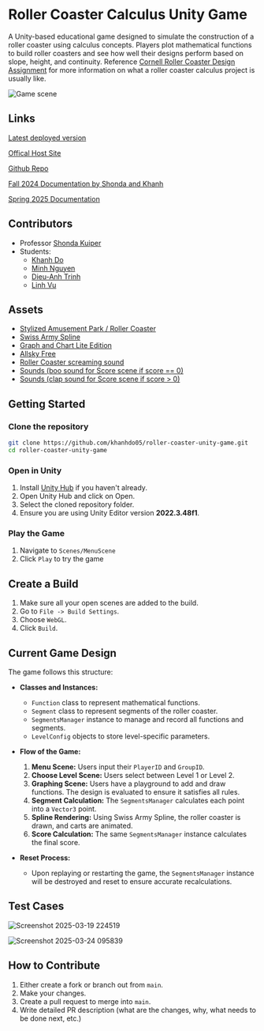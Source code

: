 # Roller Coaster Calculus Unity Game
A Unity-based educational game designed to simulate the construction of a roller coaster using calculus concepts. Players plot mathematical functions to build roller coasters and see how well their designs perform based on slope, height, and continuity. Reference [Cornell Roller Coaster Design Assignment](https://pi.math.cornell.edu/~dmehrle/teaching/17sp/1110/handouts/1110sp17-project.pdf) for more information on what a roller coaster calculus project is usually like.

![Game scene](https://github.com/user-attachments/assets/2681c734-f7df-4ca9-b794-7ce8ec30d70e)

## Links

[Latest deployed version](https://khanhdo05.itch.io/roller-coaster-calculus)

[Offical Host Site](https://www.stat2games.sites.grinnell.edu/)

[Github Repo](https://github.com/khanhdo05/roller-coaster-unity-game)

[Fall 2024 Documentation by Shonda and Khanh](https://docs.google.com/document/d/17cIP_GmWjrH-xXtpC6U9SE5NScgmsykUsWWhpHLYSFI/edit?tab=t.0#heading=h.k0reosfw3h6h)

[Spring 2025 Documentation](https://docs.google.com/document/d/1xNkAyuReRjKl4d4yiy6XrlTbsDNIDTe2-_qNYi8RmhI/edit?tab=t.0)

## Contributors
- Professor [Shonda Kuiper](https://github.com/skuiper)
- Students:
  - [Khanh Do](https://github.com/khanhdo05)
  - [Minh Nguyen](https://github.com/minh-nguyen-mn)
  - [Dieu-Anh Trinh](https://github.com/audreydieuanh)
  - [Linh Vu](https://github.com/vchlinnn)

## Assets
- [Stylized Amusement Park / Roller Coaster](https://assetstore.unity.com/packages/3d/environments/stylized-amusement-park-roller-coaster-197863)
- [Swiss Army Spline](https://assetstore.unity.com/packages/tools/modeling/swiss-army-spline-176382)
- [Graph and Chart Lite Edition](https://assetstore.unity.com/packages/tools/gui/graph-and-chart-lite-edition-data-visualization-148497)
- [Allsky Free](https://assetstore.unity.com/packages/2d/textures-materials/sky/allsky-free-10-sky-skybox-set-146014)
- [Roller Coaster screaming sound](https://www.youtube.com/watch?v=_L4khv3hxq4)
- [Sounds (boo sound for Score scene if score == 0)](https://www.youtube.com/watch?v=CQeezCdF4mk)
- [Sounds (clap sound for Score scene if score > 0)](https://www.youtube.com/watch?v=VJ8FQSh-H4U)

## Getting Started

### Clone the repository

```sh
git clone https://github.com/khanhdo05/roller-coaster-unity-game.git
cd roller-coaster-unity-game
```

### Open in Unity

1. Install [Unity Hub](https://unity.com/download) if you haven't already.
2. Open Unity Hub and click on Open.
3. Select the cloned repository folder.
4. Ensure you are using Unity Editor version **2022.3.48f1**.

### Play the Game

1. Navigate to `Scenes/MenuScene`
2. Click `Play` to try the game

## Create a Build

1. Make sure all your open scenes are added to the build.
2. Go to `File -> Build Settings`.
3. Choose `WebGL`.
4. Click `Build`.

## Current Game Design

The game follows this structure:

- **Classes and Instances:**
  - `Function` class to represent mathematical functions.
  - `Segment` class to represent segments of the roller coaster.
  - `SegmentsManager` instance to manage and record all functions and segments.
  - `LevelConfig` objects to store level-specific parameters.

- **Flow of the Game:**
  1. **Menu Scene:** Users input their `PlayerID` and `GroupID`.
  2. **Choose Level Scene:** Users select between Level 1 or Level 2.
  3. **Graphing Scene:** Users have a playground to add and draw functions. The design is evaluated to ensure it satisfies all rules.
  4. **Segment Calculation:** The `SegmentsManager` calculates each point into a `Vector3` point.
  5. **Spline Rendering:** Using Swiss Army Spline, the roller coaster is drawn, and carts are animated.
  6. **Score Calculation:** The same `SegmentsManager` instance calculates the final score.

- **Reset Process:**
  - Upon replaying or restarting the game, the `SegmentsManager` instance will be destroyed and reset to ensure accurate recalculations.

## Test Cases

![Screenshot 2025-03-19 224519](https://github.com/user-attachments/assets/83ee5c84-ccd1-4177-91cd-1af96710238a)

![Screenshot 2025-03-24 095839](https://github.com/user-attachments/assets/704ed2cb-e91a-4f80-9e80-eb317f764528)

## How to Contribute

1. Either create a fork or branch out from `main`.
2. Make your changes.
3. Create a pull request to merge into `main`.
4. Write detailed PR description (what are the changes, why, what needs to be done next, etc.)
